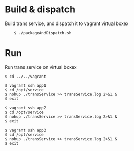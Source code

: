 # Build & dispatch
Build trans service, and dispatch it to vagrant virtual boxex

		$ ./packageAndDispatch.sh

# Run
Run trans service on virtual boxex

    $ cd ../../vagrant

    $ vagrant ssh app1
    $ cd /opt/service
    $ nohup ./transService >> transService.log 2>&1 &
    $ exit

    $ vagrant ssh app2
    $ cd /opt/service
    $ nohup ./transService >> transService.log 2>&1 &
    $ exit

    $ vagrant ssh app3
    $ cd /opt/service
    $ nohup ./transService >> transService.log 2>&1 &
    $ exit
